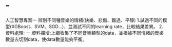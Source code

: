 # -
人工智慧專案一
  辨別不同種音樂的情緒(快樂、悲傷、難過、平靜)
  1.試過不同的模型(XGBoost、SVM、SGD...)，並測試不同的learning rate，比較結果差異。
  2.資料處理:
    一.資料擴增:上網收集了不同音樂類型的data，並根據不同情緒的音樂數量去切割data，使data數量能夠平衡。
    

